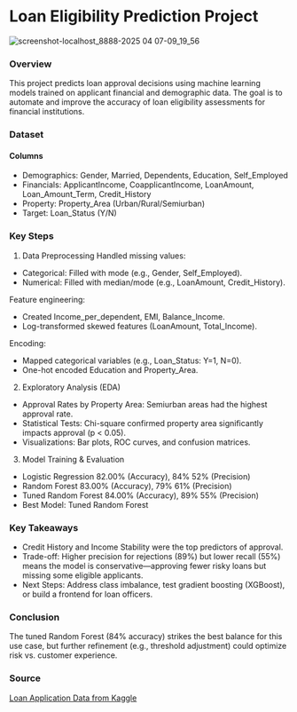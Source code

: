 # Loan Eligibility Prediction Project

![screenshot-localhost_8888-2025 04 07-09_19_56](https://github.com/user-attachments/assets/970d27f7-734e-40c9-ad9f-0620758cd41e)

### Overview

This project predicts loan approval decisions using machine learning models trained on applicant financial and demographic data. The goal is to automate and improve the accuracy of loan eligibility assessments for financial institutions.

### Dataset

#### Columns
- Demographics: Gender, Married, Dependents, Education, Self_Employed
- Financials: ApplicantIncome, CoapplicantIncome, LoanAmount, Loan_Amount_Term, Credit_History
- Property: Property_Area (Urban/Rural/Semiurban)
- Target: Loan_Status (Y/N)

### Key Steps

1. Data Preprocessing
Handled missing values:
- Categorical: Filled with mode (e.g., Gender, Self_Employed).
- Numerical: Filled with median/mode (e.g., LoanAmount, Credit_History).

Feature engineering:
- Created Income_per_dependent, EMI, Balance_Income.
- Log-transformed skewed features (LoanAmount, Total_Income).

Encoding:
- Mapped categorical variables (e.g., Loan_Status: Y=1, N=0).
- One-hot encoded Education and Property_Area.

2. Exploratory Analysis (EDA)
- Approval Rates by Property Area: Semiurban areas had the highest approval rate.
- Statistical Tests: Chi-square confirmed property area significantly impacts approval (p < 0.05).
- Visualizations: Bar plots, ROC curves, and confusion matrices.

3. Model Training & Evaluation
- Logistic Regression	82.00% (Accuracy), 	84%	52% (Precision)
- Random Forest	83.00% (Accuracy), 	79%	61% (Precision)
- Tuned Random Forest	84.00% (Accuracy), 	89%	55% (Precision)
- Best Model: Tuned Random Forest

### Key Takeaways

- Credit History and Income Stability were the top predictors of approval.
- Trade-off: Higher precision for rejections (89%) but lower recall (55%) means the model is conservative—approving fewer risky loans but missing some eligible applicants.
- Next Steps: Address class imbalance, test gradient boosting (XGBoost), or build a frontend for loan officers.

### Conclusion

The tuned Random Forest (84% accuracy) strikes the best balance for this use case, but further refinement (e.g., threshold adjustment) could optimize risk vs. customer experience.

### Source

[Loan Application Data from Kaggle](https://www.kaggle.com/datasets/vipin20/loan-application-data)

